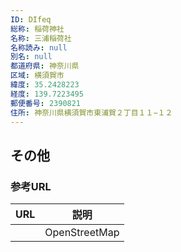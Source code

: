 ```yaml
---
ID: DIfeq
総称: 稲荷神社
名称: 三浦稲荷社
名称読み: null
別名: null
都道府県: 神奈川県
区域: 横須賀市
緯度: 35.2428223
経度: 139.7223495
郵便番号: 2390821
住所: 神奈川県横須賀市東浦賀２丁目１１−１２
---
```


## その他

### 参考URL

| URL | 説明          |
| --- | ------------- |
|     | OpenStreetMap |
